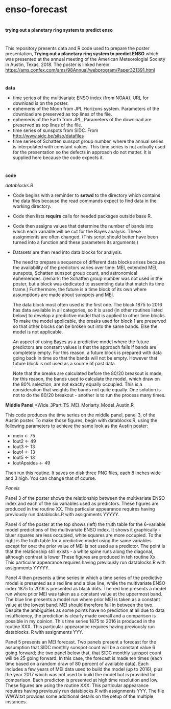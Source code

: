 # enso-forecast

#
**trying out a planetary ring system to predict enso**
# 
This repository presents data and R code used to prepare the poster presentation, **Trying out a planetary ring system to predict ENSO** which was presented at the annual meeting of the American Meteorologial Society in Austin, Texas, 2018.  The poster is linked herein:   https://ams.confex.com/ams/98Annual/webprogram/Paper321391.html

#
**data**

- time series of the multivariate ENSO index (from NOAA).  URL for download is on the poster.
- ephemeris of the Moon from JPL Horizons system.  Parameters of the download are preserved as top lines of the file.
- ephemeris of the Earth from JPL,  Parameters of the download are preserved as top lines of the file.
- time series of sunspots from SIDC.  From http://www.sidc.be/silso/datafiles
- time series of Schatten sunspot group number, where the annual series is interpolated with constant values.  This time series is not actually used for the presentation so the defects in approach do not matter.  It is supplied here because the code expects it.

#     
**code**

*datablocks.R*

- Code begins with a reminder to **setwd** to the directory which contains the data files because the read commands expect to find data in the working directory.
- Code then lists **require** calls for needed packages outside base R.  
- Code then assigns values that determine the number of bands into which each variable will be cut for the Bayes analysis.  These assignments are often changed.  (This script should better have been turned into a function and these parameters its arguments.)
- Datasets are then read into data blocks for analysis.  

  The need to prepare a sequence of different data blocks arises because the availability of the predictors varies over time:  MEI, extended MEI, sunspots,  Schatten sunspot group count, and astronomical ephemerides.  (remark:  the Schatten group number was not used in the poster, but a block was dedicated to assemblng data that match its time frame.)  Furthermore, the future is a time block of its own where assumptions are made about sunspots and MEI.

  The data block most often used is the first one.  The block 1875 to 2016 has data available in all categories, so it is used (in other routines listed below) to develop a predictive model that is applied to other time blocks.   To make the model applicable, the breaks used for block 1 are preserved so that other blocks can be broken out into the same bands.  Else the model is not applicable. 
  
  An aspect of using Bayes as a predictive model where the future predictors are constant values is that the approach fails if bands are completely empty.  For this reason, a future block is prepared with data going back in time so that the bands will not be empty.  However that future block is not used as a source of past data.
  
  Note that the breaks are calculated before the 80/20 breakout is made; for this reason, the bands used to calculate the model, which draw on the 80% selection, are not exactly equally occupied.  This is a consideration that weights the bands not quite equally.  One solution is not to do the 80/20 breakout - another is to run the process many times.  

**Middle Panel**
*Wide_3Part_TS_MEI_Moriarty_Model_Austin.R

This code produces the time series on the middle panel, panel 3, of the Austin poster.  To make those figures, begin with datablocks.R, using the following parameters to achieve the same look as the Austin poster:
- mein <- 75 
- lout2 <- 49 
- lout3 <- 13 
- lout4 <- 13 
- lout5 <- 13 
- loutApsides <- 49 

Then run this routine.  It saves on disk three PNG files, each 8 inches wide and 3 high.  You can change that of course.



*Panels*

Panel 3 of the poster shows the relationship between the multivariate ENSO index and each of the six variables used as predictors.  These figures are produced in the routine XX.  This particular appearance requires having previously run datablocks.R with assignments YYYYY.

Panel 4 of the poster at the top shows (left) the truth table for the 6-variable model predictions of the multivariate ENSO index.  It shows it graphically - bluer squares are less occupied, white squares are more occupied.  To the right is the truth table for a predictive model using the same variables except for one:  the prior value of MEI is not used as a predictor.  The point is that the relationship still exists - a white spine runs along the diagonal, although contrast is lower  These figures are produced in teh routine Xx.  This particular appearance requires having previously run datablocks.R with assignments YYYYY.

Panel 4 then presents a time series in which a time series of the predictive model is presented as a red line and a blue line, while the multivariate ENSO index 1875 to 2016 is presented as black dots. The red line presents a model run where prior MEI was taken as a constant value at the uppermost band.  The blue line presents a model run where prior MEI is taken as a constant value at the lowest band.  MEI should therefore fall in between the two.  Despite the ambiguities as some points have no prediction at all due to data insufficiency, the prediction is clearly made overall and a comparison is possible in my opinion.  This time series 1875 to 2016 is produced in the routine XXX.  This particular appearance requires having previously run datablocks. R with assignments YYY.

Panel 5 presents an MEI forecast.  Two panels present a forecast for the assumption that SIDC monthly sunspot count will be a constant value 6 going forward; the two panel below that, that SIDC monthly sunspot count will be 25 going forward.  In this case, the forecast is made ten times (each time based on a random draw of 80 percent of available data).  Each includes a few years of MEI data used to build the model (up to 2016), plus the year 2017 which was not used to build the model but is provided for comparison.  Each predicton is presented at high time resolution and low.  These figures are using the routine XXX.  This particular appearance requires having previously run datablocks.R with assignments YYY.  The file WWW.txt provides some additional details on the setup of the multiple instances.
